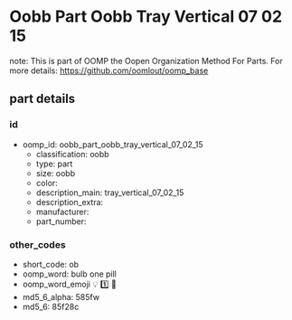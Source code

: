 # Oobb Part Oobb Tray Vertical 07 02 15  

note: This is part of OOMP the Oopen Organization Method For Parts. For more details: https://github.com/oomlout/oomp_base

##  part details





### id
* oomp_id: oobb_part_oobb_tray_vertical_07_02_15
  * classification: oobb
  * type: part
  * size: oobb
  * color: 
  * description_main: tray_vertical_07_02_15
  * description_extra: 
  * manufacturer: 
  * part_number: 

### other_codes
* short_code: ob
* oomp_word: bulb one pill
* oomp_word_emoji :bulb: :one: :pill:
* md5_6_alpha: 585fw
* md5_6: 85f28c